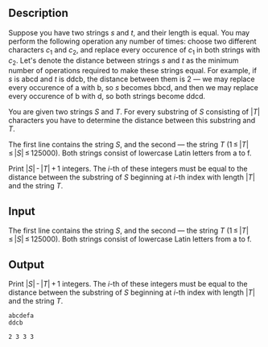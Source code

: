 ## Description

<div><p>Suppose you have two strings <span class="tex-span"><i>s</i></span> and <span class="tex-span"><i>t</i></span>, and their length is equal. You may perform the following operation any number of times: choose two different characters <span class="tex-span"><i>c</i><sub class="lower-index">1</sub></span> and <span class="tex-span"><i>c</i><sub class="lower-index">2</sub></span>, and replace every occurence of <span class="tex-span"><i>c</i><sub class="lower-index">1</sub></span> in both strings with <span class="tex-span"><i>c</i><sub class="lower-index">2</sub></span>. Let's denote the <span class="tex-font-style-it">distance</span> between strings <span class="tex-span"><i>s</i></span> and <span class="tex-span"><i>t</i></span> as the minimum number of operations required to make these strings equal. For example, if <span class="tex-span"><i>s</i></span> is <span class="tex-font-style-tt">abcd</span> and <span class="tex-span"><i>t</i></span> is <span class="tex-font-style-tt">ddcb</span>, the <span class="tex-font-style-it">distance</span> between them is <span class="tex-span">2</span> — we may replace every occurence of <span class="tex-font-style-tt">a</span> with <span class="tex-font-style-tt">b</span>, so <span class="tex-span"><i>s</i></span> becomes <span class="tex-font-style-tt">bbcd</span>, and then we may replace every occurence of <span class="tex-font-style-tt">b</span> with <span class="tex-font-style-tt">d</span>, so both strings become <span class="tex-font-style-tt">ddcd</span>.</p><p>You are given two strings <span class="tex-span"><i>S</i></span> and <span class="tex-span"><i>T</i></span>. For every substring of <span class="tex-span"><i>S</i></span> consisting of <span class="tex-span">|<i>T</i>|</span> characters you have to determine the <span class="tex-font-style-it">distance</span> between this substring and <span class="tex-span"><i>T</i></span>.</p></div><div class="input-specification"><p>The first line contains the string <span class="tex-span"><i>S</i></span>, and the second — the string <span class="tex-span"><i>T</i></span> (<span class="tex-span">1 ≤ |<i>T</i>| ≤ |<i>S</i>| ≤ 125000</span>). Both strings consist of lowercase Latin letters from <span class="tex-font-style-tt">a</span> to <span class="tex-font-style-tt">f</span>.</p></div><div class="output-specification"><p>Print <span class="tex-span">|<i>S</i>| - |<i>T</i>| + 1</span> integers. The <span class="tex-span"><i>i</i></span>-th of these integers must be equal to the <span class="tex-font-style-it">distance</span> between the substring of <span class="tex-span"><i>S</i></span> beginning at <span class="tex-span"><i>i</i></span>-th index with length <span class="tex-span">|<i>T</i>|</span> and the string <span class="tex-span"><i>T</i></span>.</p></div>

## Input

<p>The first line contains the string <span class="tex-span"><i>S</i></span>, and the second — the string <span class="tex-span"><i>T</i></span> (<span class="tex-span">1 ≤ |<i>T</i>| ≤ |<i>S</i>| ≤ 125000</span>). Both strings consist of lowercase Latin letters from <span class="tex-font-style-tt">a</span> to <span class="tex-font-style-tt">f</span>.</p>

## Output

<p>Print <span class="tex-span">|<i>S</i>| - |<i>T</i>| + 1</span> integers. The <span class="tex-span"><i>i</i></span>-th of these integers must be equal to the <span class="tex-font-style-it">distance</span> between the substring of <span class="tex-span"><i>S</i></span> beginning at <span class="tex-span"><i>i</i></span>-th index with length <span class="tex-span">|<i>T</i>|</span> and the string <span class="tex-span"><i>T</i></span>.</p>





```input1
abcdefa
ddcb

```




```output1
2 3 3 3 

```


